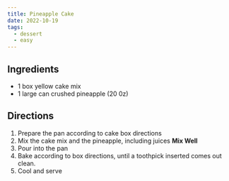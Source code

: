```yaml
---
title: Pineapple Cake
date: 2022-10-19
tags:
  - dessert
  - easy
---
```


## Ingredients

- 1 box yellow cake mix
- 1 large can crushed pineapple (20 0z)

## Directions

1. Prepare the pan according to cake box directions
2. Mix the cake mix and the pineapple, including juices **Mix Well**
3. Pour into the pan
4. Bake according to box directions, until a toothpick inserted comes out clean.
5. Cool and serve
